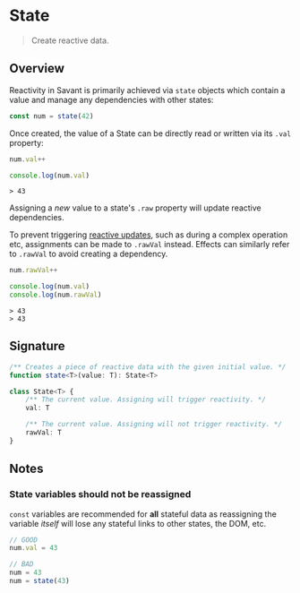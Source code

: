 # State

> Create reactive data.

## Overview

Reactivity in Savant is primarily achieved via `state` objects which contain a value and manage any dependencies with other states:

```typescript
const num = state(42)
```

Once created, the value of a State can be directly read or written via its `.val` property:

```typescript
num.val++

console.log(num.val)
```

```console
> 43
```

Assigning a _new_ value to a state's `.raw` property will update reactive dependencies.

To prevent triggering [reactive updates](http://localhost:5173/core/Derive), such as during a complex operation etc, assignments can be made to `.rawVal` instead. Effects can similarly refer to `.rawVal` to avoid creating a dependency.

```typescript
num.rawVal++

console.log(num.val)
console.log(num.rawVal)
```

```console
> 43
> 43
```

## Signature

```typescript
/** Creates a piece of reactive data with the given initial value. */
function state<T>(value: T): State<T>

class State<T> {
    /** The current value. Assigning will trigger reactivity. */
    val: T

    /** The current value. Assigning will not trigger reactivity. */
    rawVal: T
}
```

## Notes

### State variables should not be reassigned

`const` variables are recommended for **all** stateful data as reassigning the variable _itself_ will lose any stateful links to other states, the DOM, etc.

```typescript
// GOOD
num.val = 43

// BAD
num = 43
num = state(43)
```
